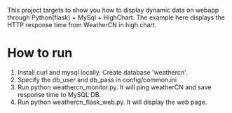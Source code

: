 This project targets to show you how to display dynamic data on webapp through Python(flask) + MySql + HighChart. The example here displays the HTTP response time from WeatherCN in high chart.

# How to run
1. Install curl and mysql locally. Create database 'weathercn'.
2. Specify the db_user and db_pass in config/common.ini
3. Run python weathercn_monitor.py. It will ping weatherCN and save response time to MySQL DB.
4. Run python weathercn_flask_web.py. It will display the web page.
